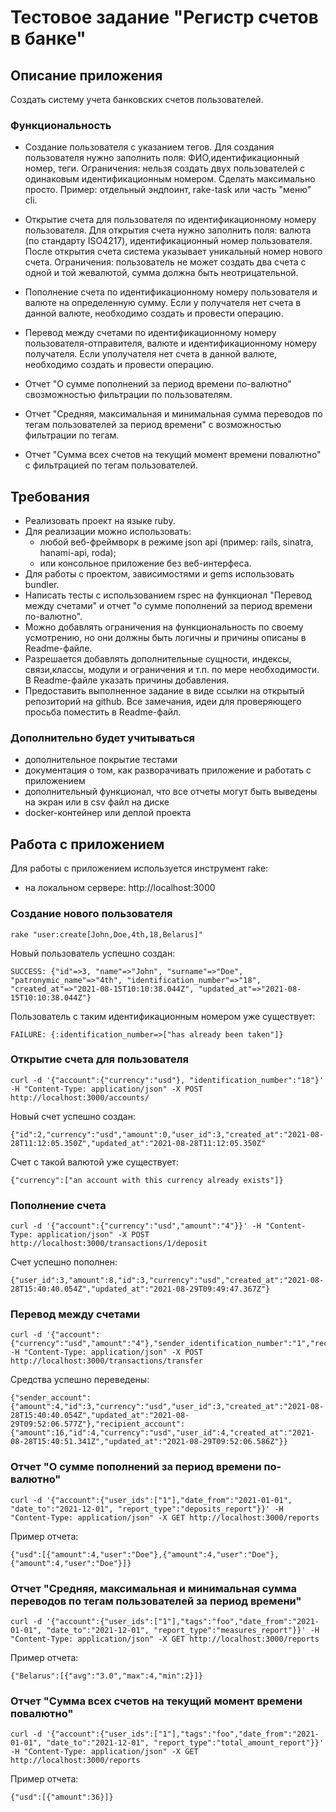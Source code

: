 # Тестовое задание "Регистр счетов в банке"

## Описание приложения
Создать систему учета банковских счетов пользователей.

### Функциональность
* Создание пользователя с указанием тегов.
	Для создания пользователя нужно заполнить поля: ФИО,идентификационный номер, теги.
	Ограничения: нельзя создать двух пользователей с одинаковым идентификационным номером.
	Сделать максимально просто. Пример: отдельный эндпоинт, rake-task или часть "меню" cli.
	
* Открытие счета для пользователя по идентификационному номеру пользователя.
	Для открытия счета нужно заполнить поля: валюта (по стандарту ISO4217), идентификационный номер пользователя. После открытия счета система указывает уникальный номер нового счета.
	Ограничения: пользователь не может создать два счета с одной и той жевалютой, сумма должна быть неотрицательной.
* Пополнение счета по идентификационному номеру пользователя и валюте на определенную сумму. Если у получателя нет счета в данной валюте, необходимо создать и провести операцию.
* Перевод между счетами по идентификационному номеру пользователя-отправителя, валюте и идентификационному номеру получателя. Если уполучателя нет счета в данной валюте, необходимо создать и провести операцию.
* Отчет "О сумме пополнений за период времени по-валютно" свозможностью фильтрации по пользователям.
* Отчет "Средняя, максимальная и минимальная сумма переводов по тегам пользователей за период времени" с возможностью фильтрации по тегам.
* Отчет "Сумма всех счетов на текущий момент времени повалютно" с фильтрацией по тегам пользователей.

## Требования

* Реализовать проект на языке ruby.
* Для реализации можно использовать:
	* любой веб-фреймворк в режиме json api (пример: rails, sinatra, hanami-api, roda);
	* или консольное приложение без веб-интерфеса.
* Для работы с проектом, зависимостями и gems использовать bundler.
* Написать тесты с использованием rspec на функционал "Перевод между счетами" и отчет "о сумме пополнений за период времени по-валютно".
* Можно добавлять ограничения на функциональность по своему усмотрению, но они должны быть логичны и причины описаны в Readme-файле.
* Разрешается добавлять дополнительные сущности, индексы, связи,классы, модули и ограничения  и т.п. по мере необходимости. В Readme-файле указать причины добавления.
* Предоставить выполненное задание в виде ссылки на открытый репозиторий на github. Все замечания, идеи для проверяющего просьба поместить в Readme-файл.

### Дополнительно будет учитываться

* дополнительное покрытие тестами
* документация о том, как разворачивать приложение и работать с приложением 
* дополнительный функционал, что все отчеты могут быть выведены на экран или в csv файл на диске
* docker-контейнер или деплой проекта


## Работа с приложением

Для работы с приложением используется инструмент rake:
 * на локальном сервере: http://localhost:3000

### Создание нового пользователя

    rake "user:create[John,Doe,4th,18,Belarus]"

Новый пользователь успешно создан: 

    SUCCESS: {"id"=>3, "name"=>"John", "surname"=>"Doe", "patronymic_name"=>"4th", "identification_number"=>"18", "created_at"=>"2021-08-15T10:10:38.044Z", "updated_at"=>"2021-08-15T10:10:38.044Z"}

Пользователь с таким идентификационным номером уже существует:

    FAILURE: {:identification_number=>["has already been taken"]}

### Открытие счета для пользователя

    curl -d '{"account":{"currency":"usd"}, "identification_number":"18"}' -H "Content-Type: application/json" -X POST http://localhost:3000/accounts/

Новый счет успешно создан:

	{"id":2,"currency":"usd","amount":0,"user_id":3,"created_at":"2021-08-28T11:12:05.350Z","updated_at":"2021-08-28T11:12:05.350Z"

Счет с такой валютой уже существует:

	{"currency":["an account with this currency already exists"]}

### Пополнение счета
    
	curl -d '{"account":{"currency":"usd","amount":"4"}}' -H "Content-Type: application/json" -X POST http://localhost:3000/transactions/1/deposit

Счет успешно пополнен:

    {"user_id":3,"amount":8,"id":3,"currency":"usd","created_at":"2021-08-28T15:40:40.054Z","updated_at":"2021-08-29T09:49:47.367Z"}

### Перевод между счетами

    curl -d '{"account":{"currency":"usd","amount":"4"},"sender_identification_number":"1","recipient_identification_number":"2"}' -H "Content-Type: application/json" -X POST http://localhost:3000/transactions/transfer 
    
Средства успешно переведены:

	{"sender_account":{"amount":4,"id":3,"currency":"usd","user_id":3,"created_at":"2021-08-28T15:40:40.054Z","updated_at":"2021-08-29T09:52:06.577Z"},"recipient_account":{"amount":16,"id":4,"currency":"usd","user_id":4,"created_at":"2021-08-28T15:40:51.341Z","updated_at":"2021-08-29T09:52:06.586Z"}}

### Отчет "О сумме пополнений за период времени по-валютно"

	curl -d '{"account":{"user_ids":["1"],"date_from":"2021-01-01", "date_to":"2021-12-01", "report_type":"deposits_report"}}' -H "Content-Type: application/json" -X GET http://localhost:3000/reports

Пример отчета: 

	{"usd":[{"amount":4,"user":"Doe"},{"amount":4,"user":"Doe"},{"amount":4,"user":"Doe"}]}


### Отчет "Средняя, максимальная и минимальная сумма переводов по тегам пользователей за период времени" 
    
	curl -d '{"account":{"user_ids":["1"],"tags":"foo","date_from":"2021-01-01", "date_to":"2021-12-01", "report_type":"measures_report"}}' -H "Content-Type: application/json" -X GET http://localhost:3000/reports

Пример отчета:

	{"Belarus":[{"avg":"3.0","max":4,"min":2}]}

### Отчет "Сумма всех счетов на текущий момент времени повалютно"

    curl -d '{"account":{"user_ids":["1"],"tags":"foo","date_from":"2021-01-01", "date_to":"2021-12-01", "report_type":"total_amount_report"}}' -H "Content-Type: application/json" -X GET http://localhost:3000/reports

Пример отчета:

	{"usd":[{"amount":36}]}